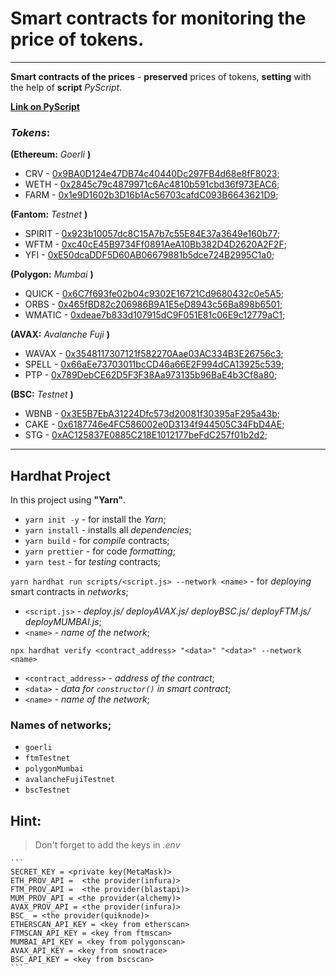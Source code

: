 # Smart contracts for monitoring the price of tokens.
---
**Smart contracts of the prices** - **preserved** prices of tokens, **setting** with the help of **script** _PyScript_.

[**Link on PyScript**](https://github.com/CTAPCKPIM/PyScript.git)

### ___Tokens___:
**(Ethereum:** *Goerli* **)**
 + CRV - [0x9BA0D124e47DB74c40440Dc297FB4d68e8fF8023](https://goerli.etherscan.io/address/0x9BA0D124e47DB74c40440Dc297FB4d68e8fF8023#code); 
 + WETH - [0x2845c79c4879971c6Ac4810b591cbd36f973EAC6](https://goerli.etherscan.io/address/0x2845c79c4879971c6Ac4810b591cbd36f973EAC6#code);
 + FARM - [0x1e9D1602b3D16b1Ac56703cafdC093B6643621D9](https://goerli.etherscan.io/address/0x1e9D1602b3D16b1Ac56703cafdC093B6643621D9#code);

**(Fantom:** *Testnet* **)**
 + SPIRIT - [0x923b10057dc8C15A7b7c55E84E37a3649e160b77](https://testnet.ftmscan.com/address/0x923b10057dc8C15A7b7c55E84E37a3649e160b77#code);
 + WFTM - [0xc40cE45B9734Ff0891AeA10Bb382D4D2620A2F2F](https://testnet.ftmscan.com/address/0xc40ce45b9734ff0891aea10bb382d4d2620a2f2f#code);
 + YFI - [0xE50dcaDDF5D60AB06679881b5dce724B2995C1a0](https://testnet.ftmscan.com/address/0xE50dcaDDF5D60AB06679881b5dce724B2995C1a0#code);

**(Polygon:** *Mumbai* **)**
 + QUICK - [0x6C7f693fe02b04c9302E16721Cd9680432c0e5A5](https://mumbai.polygonscan.com/address/0x6C7f693fe02b04c9302E16721Cd9680432c0e5A5#code);
 + ORBS - [0x465fBD82c206986B9A1E5eD8943c56Ba898b6501](https://mumbai.polygonscan.com/address/0x465fBD82c206986B9A1E5eD8943c56Ba898b6501#code);
 + WMATIC - [0xdeae7b833d107915dC9F051E81c06E9c12779aC1](https://mumbai.polygonscan.com/address/0xdeae7b833d107915dC9F051E81c06E9c12779aC1#code);

**(AVAX:** *Avalanche Fuji* **)**
 + WAVAX - [0x3548117307121f582270Aae03AC334B3E26756c3](https://testnet.snowtrace.io/address/0x3548117307121f582270Aae03AC334B3E26756c3#code);
 + SPELL - [0x66aEe73703011bcCD46a66E2F994dCA13925c539](https://testnet.snowtrace.io/address/0x66aEe73703011bcCD46a66E2F994dCA13925c539#code);
 + PTP - [0x789DebCE62D5F3F38Aa973135b96BaE4b3Cf8a80](https://testnet.snowtrace.io/address/0x789DebCE62D5F3F38Aa973135b96BaE4b3Cf8a80#code);

**(BSC:** *Testnet* **)**
 + WBNB - [0x3E5B7EbA31224Dfc573d20081f30395aF295a43b](https://testnet.bscscan.com/address/0x3E5B7EbA31224Dfc573d20081f30395aF295a43b#code);
 + CAKE - [0x6187746e4FC586002e0D3134f944505C34FbD4AE](https://testnet.bscscan.com/address/0x6187746e4FC586002e0D3134f944505C34FbD4AE#code); 
 + STG - [0xAC125837E0885C218E1012177beFdC257f01b2d2](https://testnet.bscscan.com/address/0xAC125837E0885C218E1012177beFdC257f01b2d2#code);

---
## Hardhat Project

In this project using **"Yarn"**.

 + `yarn init -y` - for install the _Yarn_;
 + `yarn install` - installs all _dependencies_;
 + `yarn build` - for _compile_ contracts;
 + `yarn prettier` - for code _formatting_;
 + `yarn test`  - for _testing_ contracts;

 `yarn hardhat run scripts/<script.js> --network <name>` - for _deploying_ smart contracts in _networks_;
 + `<script.js>` - _deploy.js/ deployAVAX.js/ deployBSC.js/ deployFTM.js/ deployMUMBAI.js_;
 + `<name>` - _name of the network_;

  `npx hardhat verify <contract_address> "<data>" "<data>" --network <name>`
 + `<contract_address>` - _address of the contract_; 
 + `<data>` - _data for `constructor()` in smart contract_;
 + `<name>` - _name of the network_;

### Names of networks;
 + `goerli` 
 + `ftmTestnet`
 + `polygonMumbai`
 + `avalancheFujiTestnet`
 + `bscTestnet` 

## Hint:

>  Don't forget to add the keys in  _.env_

    ```
    SECRET_KEY = <private key(MetaMask)>
    ETH_PROV_API =  <the provider(infura)>
    FTM_PROV_API =  <the provider(blastapi)>
    MUM_PROV_API = <the provider(alchemy)>
    AVAX_PROV_API = <the provider(infura)>
    BSC_ = <the provider(quiknode)>
    ETHERSCAN_API_KEY = <key from etherscan>
    FTMSCAN_API_KEY = <key from ftmscan>
    MUMBAI_API_KEY = <key from polygonscan>
    AVAX_API_KEY = <key from snowtrace>
    BSC_API_KEY = <key from bscscan>
    ```
